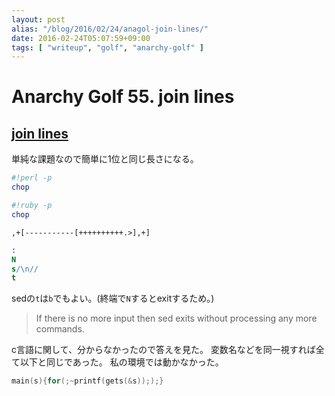 ```yaml
---
layout: post
alias: "/blog/2016/02/24/anagol-join-lines/"
date: 2016-02-24T05:07:59+09:00
tags: [ "writeup", "golf", "anarchy-golf" ]
---
```


# Anarchy Golf 55. join lines

## [join lines](http://golf.shinh.org/p.rb?join+lines)

単純な課題なので簡単に1位と同じ長さになる。

``` perl
#!perl -p
chop
```

``` ruby
#!ruby -p
chop
```

``` brainfuck
,+[-----------[++++++++++.>],+]
```

``` sed
:
N
s/\n//
t
```

sedの`t`は`b`でもよい。(終端で`N`するとexitするため。)

>   If there is no more input then sed exits without processing any more commands.


c言語に関して、分からなかったので答えを見た。
変数名などを同一視すれば全て以下と同じであった。
私の環境では動かなかった。

``` c
main(s){for(;~printf(gets(&s)););}
```

